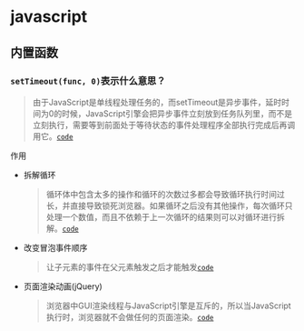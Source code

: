 # javascript
## 内置函数
### `setTimeout(func, 0)`表示什么意思？
> 由于JavaScript是单线程处理任务的，而setTimeout是异步事件，延时时间为0的时候，JavaScript引擎会把异步事件立刻放到任务队列里，而不是立刻执行，需要等到前面处于等待状态的事件处理程序全部执行完成后再调用它。[`code`](code/js/setTimeout.html)

作用
* 拆解循环
    > 循环体中包含太多的操作和循环的次数过多都会导致循环执行时间过长，并直接导致锁死浏览器。如果循环之后没有其他操作，每次循环只处理一个数值，而且不依赖于上一次循环的结果则可以对循环进行拆解。[`code`](code/js/setTimeoutRecycle.html)

* 改变冒泡事件顺序
    > 让子元素的事件在父元素触发之后才能触发[`code`](code/js/setTimeoutBubble.html)

* 页面渲染动画(jQuery)
    > 浏览器中GUI渲染线程与JavaScript引擎是互斥的，所以当JavaScript执行时，浏览器就不会做任何的页面渲染。[`code`](code/js/setTimeoutAnime.html)
